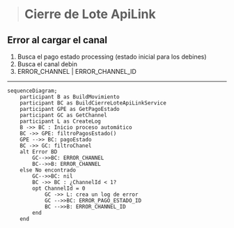 > # Cierre de Lote ApiLink 

## Error al cargar el canal
1. Busca el pago estado processing (estado inicial para los debines)
2. Busca el canal debin 
3. ERROR_CHANNEL | ERROR_CHANNEL_ID

***


```mermaid
sequenceDiagram;
    participant B as BuildMovimiento
    participant BC as BuildCierreLoteApiLinkService
    participant GPE as GetPagoEstado
    participant GC as GetChannel
    participant L as CreateLog
    B ->> BC : Inicio proceso automático
    BC ->> GPE: filtroPagosEstado()
    GPE -->> BC: pagoEstado
    BC ->> GC: filtroChanel
    alt Error BD
        GC-->>BC: ERROR_CHANNEL
        BC-->>B: ERROR_CHANNEL
    else No encontrado
        GC-->>BC: nil
        BC ->> BC : ¿ChannelId < 1?
        opt ChannelId = 0
            GC ->> L: crea un log de error
            GC -->>BC: ERROR_PAGO_ESTADO_ID
            BC -->>B: ERROR_CHANNEL_ID
        end
    end
```


